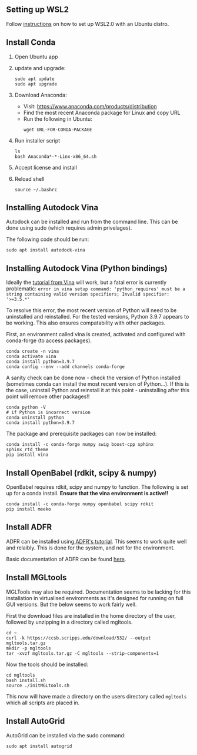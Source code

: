 ## Setting up WSL2
Follow [instructions](https://learn.microsoft.com/en-us/windows/wsl/install) on how to set up WSL2.0 with an Ubuntu distro. 

## Install Conda
1. 	Open Ubuntu app
2. 	update and upgrade:
    ```
    sudo apt update
    sudo apt upgrade
    ```
3. 	Download Anaconda:
    * Visit: https://www.anaconda.com/products/distribution
    * Find the most recent Anaconda package for Linux and copy URL
    * Run the following in Ubuntu:
        ````
        wget URL-FOR-CONDA-PACKAGE
        ````
4.	Run installer script
    ```
    ls
    bash Anaconda*-*-Linx-x86_64.sh
    ```
5. Accept license and install 

6. Reload shell
    ```
    source ~/.bashrc
    ```

## Installing Autodock Vina
Autodock can be installed and run from the command line. This can be done using sudo (which requires admin privelages). 

The following code should be run:

```
sudo apt install autodock-vina
```

## Installing Autodock Vina (Python bindings)
Ideally the [tutorial from Vina](https://autodock-vina.readthedocs.io/en/latest/installation.html) will work, but a fatal error is currently problematic:
    ```
    error in vina setup command: 'python_requires' must be a string containing valid version specifiers; Invalid specifier: '>=3.5.*'
    ```

To resolve this error, the most recent version of Python will need to be uninstalled and reinstalled. For the tested versions, Python 3.9.7 appears to be working. This also ensures compatability with other packages.

First, an environment called vina is created, activated and configured with conda-forge (to access packages).

```
conda create -n vina
conda activate vina
conda install python=3.9.7
conda config --env --add channels conda-forge
```

A sanity check can be done now - check the version of Python installed (sometimes conda can install the most recent version of Python...). If this is the case, uninstall Python and reinstall it at this point - uninstalling after this point will remove other packages!!

```
conda python -V
# if Python is incorrect version
conda uninstall python
conda install python=3.9.7
```

The package and prerequisite packages can now be installed:
```
conda install -c conda-forge numpy swig boost-cpp sphinx sphinx_rtd_theme
pip install vina
```

## Install OpenBabel (rdkit, scipy & numpy)
OpenBabel requires rdkit, scipy and numpy to function. The following is set up for a conda install. __Ensure that the vina environment is active!!__

```
conda install -c conda-forge numpy openbabel scipy rdkit
pip install meeko
```

## Install ADFR
ADFR can be installed using[ ADFR's tutorial](https://ccsb.scripps.edu/adcp/windows10/). This seems to work quite well and relaibly. This is done for the system, and not for the environment. 

Basic documentation of ADFR can be found [here](https://ccsb.scripps.edu/adfr/tutorial-redocking/). 

## Install MGLtools
MGLTools may also be required. Documentation seems to be lacking for this installation in virtualised environments as it's designed for running on full GUI versions. But the below seems to work fairly well.

First the download files are installed in the home directory of the user, followed by unzipping in a directory called mgltools.

```
cd ~
curl -k https://ccsb.scripps.edu/download/532/ --output mgltools.tar.gz
mkdir -p mgltools
tar -xvzf mgltools.tar.gz -C mgltools --strip-components=1
```

Now the tools should be installed:

```
cd mgltools
bash install.sh
source ./initMGLtools.sh
```

This now will have made a directory on the users directory called `mgltools` which all scripts are placed in. 

## Install AutoGrid
AutoGrid can be installed via the sudo command:
```
sudo apt install autogrid
```